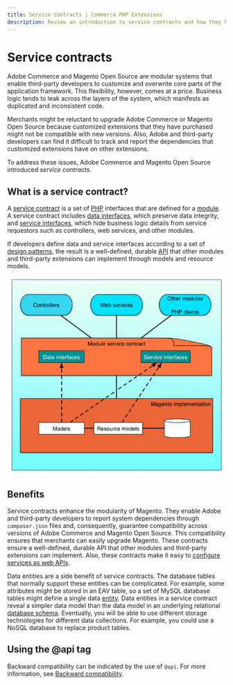 ```yaml
---
title: Service Contracts | Commerce PHP Extensions
description: Review an introduction to service contracts and how they help Adobe Commerce and Magento Open Source extension developers create stable APIs. 
---
```


# Service contracts

Adobe Commerce and Magento Open Source are modular systems that enable third-party developers to customize and overwrite core parts of the application framework. This flexibility, however, comes at a price. Business logic tends to leak across the layers of the system, which manifests as duplicated and inconsistent code.

Merchants might be reluctant to upgrade Adobe Commerce or Magento Open Source because customized extensions that they have purchased might not be compatible with new versions. Also, Adobe and third-party developers can find it difficult to track and report the dependencies that customized extensions have on other extensions.

To address these issues, Adobe Commerce and Magento Open Source introduced _service contracts_.

## What is a service contract?

A [service contract](https://glossary.magento.com/service-contract) is a set of [PHP](https://glossary.magento.com/php) interfaces that are defined for a [module](https://glossary.magento.com/module).
A service contract includes [data interfaces](design-patterns.md#data-interfaces), which preserve data integrity, and [service interfaces](design-patterns.md#service-interfaces), which hide business logic details from service requestors such as controllers, web services, and other modules.

If developers define data and service interfaces according to a set of [design patterns](design-patterns.md), the result is a well-defined, durable [API](https://glossary.magento.com/api) that other modules and third-party extensions can implement through models and resource models.

![Service Contracts](../../../_images/msc.jpg)

## Benefits

Service contracts enhance the modularity of Magento. They enable Adobe and third-party developers to report system dependencies through `composer.json` files and, consequently, guarantee compatibility across versions of Adobe Commerce and Magento Open Source. This compatibility ensures that merchants can easily upgrade Magento.
These contracts ensure a well-defined, durable API that other modules and third-party extensions can implement. Also, these contracts make it easy to [configure services as web APIs](../web-api/services.md).

Data entities are a side benefit of service contracts.
The database tables that normally support these entities can be complicated.
For example, some attributes might be stored in an EAV table, so a set of MySQL database tables might define a single data [entity](https://glossary.magento.com/entity).
Data entities in a service contract reveal a simpler data model than the data model in an underlying relational [database schema](https://glossary.magento.com/database-schema).
Eventually, you will be able to use different storage technologies for different data collections. For example, you could use a NoSQL database to replace product tables.

## Using the @api tag

Backward compatibility can be indicated by the use of `@api`. For more information, see [Backward compatibility](https://developer.adobe.com/commerce/contributor/guides/code-contributions/backward-compatibility-policy/).

